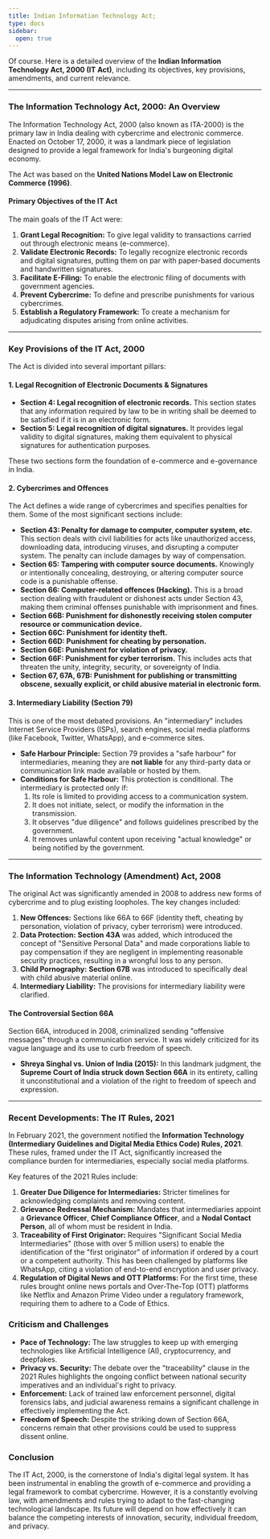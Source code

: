 ```yaml
---
title: Indian Information Technology Act;
type: docs
sidebar:
  open: true
---
```


Of course. Here is a detailed overview of the **Indian Information Technology Act, 2000 (IT Act)**, including its objectives, key provisions, amendments, and current relevance.

---

### **The Information Technology Act, 2000: An Overview**

The Information Technology Act, 2000 (also known as ITA-2000) is the primary law in India dealing with cybercrime and electronic commerce. Enacted on October 17, 2000, it was a landmark piece of legislation designed to provide a legal framework for India's burgeoning digital economy.

The Act was based on the **United Nations Model Law on Electronic Commerce (1996)**.

#### **Primary Objectives of the IT Act**

The main goals of the IT Act were:

1.  **Grant Legal Recognition:** To give legal validity to transactions carried out through electronic means (e-commerce).
2.  **Validate Electronic Records:** To legally recognize electronic records and digital signatures, putting them on par with paper-based documents and handwritten signatures.
3.  **Facilitate E-Filing:** To enable the electronic filing of documents with government agencies.
4.  **Prevent Cybercrime:** To define and prescribe punishments for various cybercrimes.
5.  **Establish a Regulatory Framework:** To create a mechanism for adjudicating disputes arising from online activities.

---

### **Key Provisions of the IT Act, 2000**

The Act is divided into several important pillars:

#### 1. **Legal Recognition of Electronic Documents & Signatures**

*   **Section 4: Legal recognition of electronic records.** This section states that any information required by law to be in writing shall be deemed to be satisfied if it is in an electronic form.
*   **Section 5: Legal recognition of digital signatures.** It provides legal validity to digital signatures, making them equivalent to physical signatures for authentication purposes.

These two sections form the foundation of e-commerce and e-governance in India.

#### 2. **Cybercrimes and Offences**

The Act defines a wide range of cybercrimes and specifies penalties for them. Some of the most significant sections include:

*   **Section 43: Penalty for damage to computer, computer system, etc.** This section deals with civil liabilities for acts like unauthorized access, downloading data, introducing viruses, and disrupting a computer system. The penalty can include damages by way of compensation.
*   **Section 65: Tampering with computer source documents.** Knowingly or intentionally concealing, destroying, or altering computer source code is a punishable offense.
*   **Section 66: Computer-related offences (Hacking).** This is a broad section dealing with fraudulent or dishonest acts under Section 43, making them criminal offenses punishable with imprisonment and fines.
*   **Section 66B: Punishment for dishonestly receiving stolen computer resource or communication device.**
*   **Section 66C: Punishment for identity theft.**
*   **Section 66D: Punishment for cheating by personation.**
*   **Section 66E: Punishment for violation of privacy.**
*   **Section 66F: Punishment for cyber terrorism.** This includes acts that threaten the unity, integrity, security, or sovereignty of India.
*   **Section 67, 67A, 67B: Punishment for publishing or transmitting obscene, sexually explicit, or child abusive material in electronic form.**

#### 3. **Intermediary Liability (Section 79)**

This is one of the most debated provisions. An "intermediary" includes Internet Service Providers (ISPs), search engines, social media platforms (like Facebook, Twitter, WhatsApp), and e-commerce sites.

*   **Safe Harbour Principle:** Section 79 provides a "safe harbour" for intermediaries, meaning they are **not liable** for any third-party data or communication link made available or hosted by them.
*   **Conditions for Safe Harbour:** This protection is conditional. The intermediary is protected only if:
    1.  Its role is limited to providing access to a communication system.
    2.  It does not initiate, select, or modify the information in the transmission.
    3.  It observes "due diligence" and follows guidelines prescribed by the government.
    4.  It removes unlawful content upon receiving "actual knowledge" or being notified by the government.

---

### **The Information Technology (Amendment) Act, 2008**

The original Act was significantly amended in 2008 to address new forms of cybercrime and to plug existing loopholes. The key changes included:

1.  **New Offences:** Sections like 66A to 66F (identity theft, cheating by personation, violation of privacy, cyber terrorism) were introduced.
2.  **Data Protection:** **Section 43A** was added, which introduced the concept of "Sensitive Personal Data" and made corporations liable to pay compensation if they are negligent in implementing reasonable security practices, resulting in a wrongful loss to any person.
3.  **Child Pornography:** **Section 67B** was introduced to specifically deal with child abusive material online.
4.  **Intermediary Liability:** The provisions for intermediary liability were clarified.

#### **The Controversial Section 66A**

Section 66A, introduced in 2008, criminalized sending "offensive messages" through a communication service. It was widely criticized for its vague language and its use to curb freedom of speech.

*   **Shreya Singhal vs. Union of India (2015):** In this landmark judgment, the **Supreme Court of India struck down Section 66A** in its entirety, calling it unconstitutional and a violation of the right to freedom of speech and expression.

---

### **Recent Developments: The IT Rules, 2021**

In February 2021, the government notified the **Information Technology (Intermediary Guidelines and Digital Media Ethics Code) Rules, 2021**. These rules, framed under the IT Act, significantly increased the compliance burden for intermediaries, especially social media platforms.

Key features of the 2021 Rules include:

1.  **Greater Due Diligence for Intermediaries:** Stricter timelines for acknowledging complaints and removing content.
2.  **Grievance Redressal Mechanism:** Mandates that intermediaries appoint a **Grievance Officer**, **Chief Compliance Officer**, and a **Nodal Contact Person**, all of whom must be resident in India.
3.  **Traceability of First Originator:** Requires "Significant Social Media Intermediaries" (those with over 5 million users) to enable the identification of the "first originator" of information if ordered by a court or a competent authority. This has been challenged by platforms like WhatsApp, citing a violation of end-to-end encryption and user privacy.
4.  **Regulation of Digital News and OTT Platforms:** For the first time, these rules brought online news portals and Over-The-Top (OTT) platforms like Netflix and Amazon Prime Video under a regulatory framework, requiring them to adhere to a Code of Ethics.

### **Criticism and Challenges**

*   **Pace of Technology:** The law struggles to keep up with emerging technologies like Artificial Intelligence (AI), cryptocurrency, and deepfakes.
*   **Privacy vs. Security:** The debate over the "traceability" clause in the 2021 Rules highlights the ongoing conflict between national security imperatives and an individual's right to privacy.
*   **Enforcement:** Lack of trained law enforcement personnel, digital forensics labs, and judicial awareness remains a significant challenge in effectively implementing the Act.
*   **Freedom of Speech:** Despite the striking down of Section 66A, concerns remain that other provisions could be used to suppress dissent online.

### **Conclusion**

The IT Act, 2000, is the cornerstone of India's digital legal system. It has been instrumental in enabling the growth of e-commerce and providing a legal framework to combat cybercrime. However, it is a constantly evolving law, with amendments and rules trying to adapt to the fast-changing technological landscape. Its future will depend on how effectively it can balance the competing interests of innovation, security, individual freedom, and privacy.